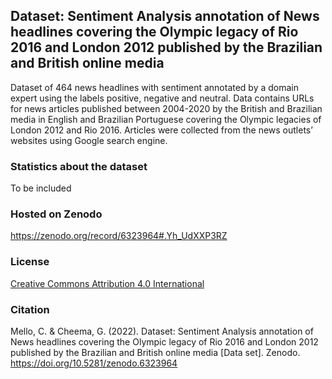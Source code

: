 ## Dataset: Sentiment Analysis annotation of News headlines covering the Olympic legacy of Rio 2016 and London 2012 published by the Brazilian and British online media
Dataset of 464 news headlines with sentiment annotated by a domain expert using the labels positive, negative and neutral. Data contains URLs for news articles published between 2004-2020 by the British and Brazilian media in English and Brazilian Portuguese covering the Olympic legacies of London 2012 and Rio 2016. Articles were collected from the news outlets’ websites using Google search engine.

### Statistics about the dataset
To be included

### Hosted on Zenodo
https://zenodo.org/record/6323964#.Yh_UdXXP3RZ

### License
[Creative Commons Attribution 4.0 International](https://creativecommons.org/licenses/by/4.0/legalcode)

### Citation
Mello, C. & Cheema, G. (2022). Dataset: Sentiment Analysis annotation of News headlines covering the Olympic legacy of Rio 2016 and London 2012 published by the Brazilian and British online media [Data set]. Zenodo. https://doi.org/10.5281/zenodo.6323964

